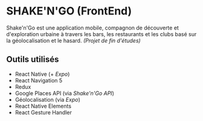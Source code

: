 # SHAKE'N'GO (FrontEnd)
 
Shake'n'Go est une application mobile, compagnon de découverte et d'exploration urbaine à travers les bars, les restaurants et les clubs basé sur la géolocalisation et le hasard. *(Projet de fin d'études)*

## Outils utilisés
- React Native (+ *Expo*) 
- React Navigation 5
- Redux 
- Google Places API (via *Shake'n'Go API*) 
- Géolocalisation (via *Expo*)
- React Native Elements
- React Gesture Handler
